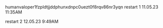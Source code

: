 humanvaloper1fzpldtjjddphunxdnpc0uezt0f8rqv86nr3yqn
restart 1
11.05.23 11:35AM

restart 2
12.05.23
9:49AM

